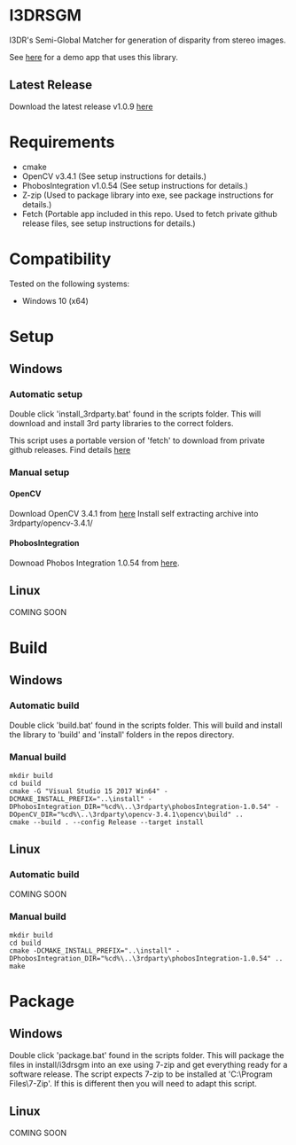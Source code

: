 # I3DRSGM
I3DR's Semi-Global Matcher for generation of disparity from stereo images.

See [here](https://github.com/i3drobotics/i3drsgmApp) for a demo app that uses this library. 

## Latest Release
Download the latest release v1.0.9 [here](https://github.com/i3drobotics/i3drsgm/releases/download/v1.0.9/i3drsgm-1.0.9.exe)

# Requirements
 - cmake 
 - OpenCV v3.4.1 (See setup instructions for details.)
 - PhobosIntegration v1.0.54 (See setup instructions for details.)
 - Z-zip (Used to package library into exe, see package instructions for details.)
 - Fetch (Portable app included in this repo. Used to fetch private github release files, see setup instructions for details.)

# Compatibility
Tested on the following systems:
 - Windows 10 (x64)

# Setup
## Windows
### Automatic setup
Double click 'install_3rdparty.bat' found in the scripts folder.
This will download and install 3rd party libraries to the correct folders.

This script uses a portable version of 'fetch' to download from private github releases. Find details [here](https://github.com/gruntwork-io/fetch.git)

### Manual setup
#### OpenCV
Download OpenCV 3.4.1 from [here](https://sourceforge.net/projects/opencvlibrary/files/3.4.10/opencv-3.4.10-vc14_vc15.exe/download)
Install self extracting archive into 3rdparty/opencv-3.4.1/

#### PhobosIntegration
Downoad Phobos Integration 1.0.54 from [here](https://github.com/i3drobotics/phobosIntegration/releases/download/v1.0.54/phobosIntegration-1.0.54-win64_archive.exe).

## Linux
COMING SOON

# Build
## Windows
### Automatic build
Double click 'build.bat' found in the scripts folder. This will build and install the library to 'build' and 'install' folders in the repos directory.

### Manual build
```
mkdir build
cd build
cmake -G "Visual Studio 15 2017 Win64" -DCMAKE_INSTALL_PREFIX="..\install" -DPhobosIntegration_DIR="%cd%\..\3rdparty\phobosIntegration-1.0.54" -DOpenCV_DIR="%cd%\..\3rdparty\opencv-3.4.1\opencv\build" ..
cmake --build . --config Release --target install
```

## Linux
### Automatic build
COMING SOON

### Manual build
```
mkdir build
cd build
cmake -DCMAKE_INSTALL_PREFIX="..\install" -DPhobosIntegration_DIR="%cd%\..\3rdparty\phobosIntegration-1.0.54" ..
make
```

# Package
## Windows
Double click 'package.bat' found in the scripts folder. This will package the files in install/i3drsgm into an exe using 7-zip and get everything ready for a software release.
The script expects 7-zip to be installed at 'C:\Program Files\7-Zip'. If this is different then you will need to adapt this script. 

## Linux
COMING SOON
